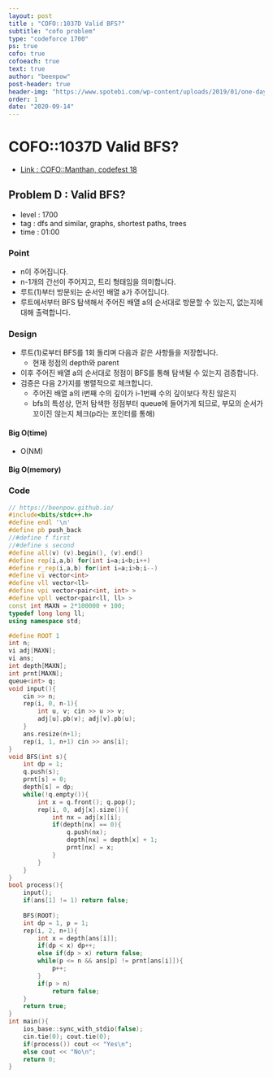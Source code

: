 ```yaml
---
layout: post
title : "COFO::1037D Valid BFS?"
subtitle: "cofo problem"
type: "codeforce 1700"
ps: true
cofo: true
cofoeach: true
text: true
author: "beenpow"
post-header: true
header-img: "https://www.spotebi.com/wp-content/uploads/2019/01/one-day-day-one-workout-motivation-spotebi.jpg"
order: 1
date: "2020-09-14"
---
```

# COFO::1037D Valid BFS?
- [Link : COFO::Manthan, codefest 18](https://codeforces.com/problemset/problem/1037/D)

## Problem D : Valid BFS?

- level : 1700
- tag : dfs and similar, graphs, shortest paths, trees
- time : 01:00

### Point
- n이 주어집니다.
- n-1개의 간선이 주어지고, 트리 형태임을 의미합니다.
- 루트(1)부터 방문되는 순서인 배열 a가 주어집니다.
- 루트에서부터 BFS 탐색해서 주어진 배열 a의 순서대로 방문할 수 있는지, 없는지에 대해 출력합니다.

### Design
- 루트(1)로부터 BFS를 1회 돌리며 다음과 같은 사항들을 저장합니다.
  - 현재 정점의 depth와 parent
- 이후 주어진 배열 a의 순서대로 정점이 BFS를 통해 탐색될 수 있는지 검증합니다.
- 검증은 다음 2가지를 병렬적으로 체크합니다.
  - 주어진 배열 a의 i번째 수의 깊이가 i-1번째 수의 깊이보다 작진 않은지
  - bfs의 특성상, 먼저 탐색한 정점부터 queue에 들어가게 되므로, 부모의 순서가 꼬이진 않는지 체크(p라는 포인터를 통해)

#### Big O(time)
- O(NM)

#### Big O(memory)

### Code

```cpp
// https://beenpow.github.io/
#include<bits/stdc++.h>
#define endl '\n'
#define pb push_back
//#define f first
//#define s second
#define all(v) (v).begin(), (v).end()
#define rep(i,a,b) for(int i=a;i<b;i++)
#define r_rep(i,a,b) for(int i=a;i>b;i--)
#define vi vector<int>
#define vll vector<ll>
#define vpi vector<pair<int, int> >
#define vpll vector<pair<ll, ll> >
const int MAXN = 2*100000 + 100;
typedef long long ll;
using namespace std;

#define ROOT 1
int n;
vi adj[MAXN];
vi ans;
int depth[MAXN];
int prnt[MAXN];
queue<int> q;
void input(){
    cin >> n;
    rep(i, 0, n-1){
        int u, v; cin >> u >> v;
        adj[u].pb(v); adj[v].pb(u);
    }
    ans.resize(n+1);
    rep(i, 1, n+1) cin >> ans[i];
}
void BFS(int s){
    int dp = 1;
    q.push(s);
    prnt[s] = 0;
    depth[s] = dp;
    while(!q.empty()){
        int x = q.front(); q.pop();
        rep(i, 0, adj[x].size()){
            int nx = adj[x][i];
            if(depth[nx] == 0){
                q.push(nx);
                depth[nx] = depth[x] + 1;
                prnt[nx] = x;
            }
        }
    }
}
bool process(){
    input();
    if(ans[1] != 1) return false;
    
    BFS(ROOT);
    int dp = 1, p = 1;
    rep(i, 2, n+1){
        int x = depth[ans[i]];
        if(dp < x) dp++;
        else if(dp > x) return false;
        while(p <= n && ans[p] != prnt[ans[i]]){
            p++;
        }
        if(p > n)
            return false;
    }
    return true;
}
int main(){
    ios_base::sync_with_stdio(false);
    cin.tie(0); cout.tie(0);
    if(process()) cout << "Yes\n";
    else cout << "No\n";
    return 0;
}
```

